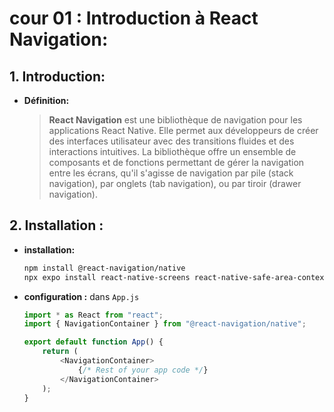 # cour 01 : **Introduction à React Navigation:**

## 1. **Introduction:**

-   **Définition:**

    > **React Navigation** est une bibliothèque de navigation pour les applications React Native. Elle permet aux développeurs de créer des interfaces utilisateur avec des transitions fluides et des interactions intuitives. La bibliothèque offre un ensemble de composants et de fonctions permettant de gérer la navigation entre les écrans, qu'il s'agisse de navigation par pile (stack navigation), par onglets (tab navigation), ou par tiroir (drawer navigation).

## 2. **Installation :**

-   **installation:**

    ```bash
    npm install @react-navigation/native
    npx expo install react-native-screens react-native-safe-area-context
    ```

-   **configuration :** dans `App.js`

    ```js
    import * as React from "react";
    import { NavigationContainer } from "@react-navigation/native";

    export default function App() {
        return (
            <NavigationContainer>
                {/* Rest of your app code */}
            </NavigationContainer>
        );
    }
    ```
